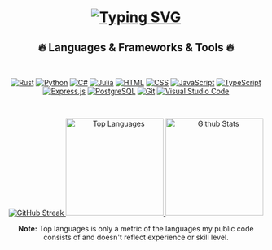 <h1 align="center">
  <a href="https://git.io/typing-svg">
    <img src="https://readme-typing-svg.demolab.com?font=Fira+Code&pause=1000&center=true&width=440&height=45&color=f75c7e&vCenter=true&pause=1000&size=22&random=false&lines=Hey+there!;Nice+to+meet+you!" alt="Typing SVG" />
  </a>
</h1>

<h2 align="center">🔥 Languages & Frameworks & Tools 🔥</h2>
<br>
<p align="center">
  <a href="#"><img alt="Rust" src ="https://img.shields.io/badge/Rust-C45508.svg?logo=rust&logoColor=white"></a>
  <a href="#"><img alt="Python" src="https://img.shields.io/badge/Python-14354C.svg?logo=python&logoColor=white"></a>
  <a href="#"><img alt="C#" src="https://custom-icon-badges.demolab.com/badge/C%23-68217A.svg?logo=cs2&logoColor=white"></a>
  <a href="#"><img alt="Julia" src="https://img.shields.io/badge/Julia-9558B2.svg?logo=julia&logoColor=white"></a>
  <a href="#"><img alt="HTML" src="https://img.shields.io/badge/HTML-E34F26.svg?logo=html5&logoColor=white"></a>
  <a href="#"><img alt="CSS" src="https://img.shields.io/badge/CSS-1572B6.svg?logo=css3&logoColor=white"></a>
  <a href="#"><img alt="JavaScript" src="https://img.shields.io/badge/JavaScript-F7DF1E.svg?logo=javascript&logoColor=black"></a>
  <a href="#"><img alt="TypeScript" src="https://img.shields.io/badge/TypeScript-007ACC.svg?logo=typescript&logoColor=white"></a>
  <a href="#"><img alt="Express.js" src="https://img.shields.io/badge/Express.js-404d59.svg?logo=express&logoColor=white"></a>
  <a href="#"><img alt="PostgreSQL" src ="https://img.shields.io/badge/PostgreSQL-316192.svg?logo=postgresql&logoColor=white"></a>
  <a href="#"><img alt="Git" src="https://img.shields.io/badge/Git-F05033.svg?logo=git&logoColor=white"></a>
  <a href="#"><img alt="Visual Studio Code" src="https://img.shields.io/badge/Visual%20Studio%20Code-0078d7.svg?logo=visual-studio-code&logoColor=white"></a>
</p>
<br>
<p align="center">
  <a href="https://git.io/streak-stats">
    <img src="https://streak-stats.demolab.com?user=jokyjoe-joy&theme=monokai&hide_border=true&mode=weekly&background=1F222E" alt="GitHub Streak" />
  </a>
  
  <a href="https://github.com/anuraghazra/github-readme-stats">
    <img alt="Top Languages" src="https://denvercoder1-github-readme-stats.vercel.app/api/top-langs/?username=jokyjoe-joy&langs_count=5&layout=compact&theme=monokai&hide_border=true&bg_color=1F222E&title_color=F85D7F&icon_color=F8D866&hide=Jupyter%20Notebook,Roff" height="192px"/>
  </a>

  <a href="https://github.com/anuraghazra/github-readme-stats">
    <img alt="Github Stats" src="https://denvercoder1-github-readme-stats.vercel.app/api/?username=jokyjoe-joy&show_icons=true&include_all_commits=true&count_private=true&theme=radical&hide_border=true&bg_color=1F222E&title_color=F85D7F&icon_color=F8D866" height="192px"/>
  </a>

  <br>

  <p align="center">
    <b>Note:</b> Top languages is only a metric of the languages my public code consists of and doesn't reflect experience or skill level.
  </p>

</p>

